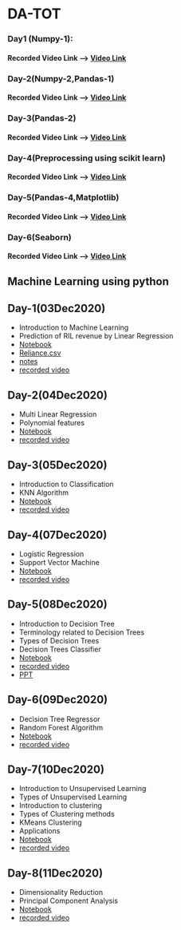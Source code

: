 # DA-TOT

### Day1 (Numpy-1):
#### Recorded Video Link --> [Video Link](https://transcripts.gotomeeting.com/#/s/da5bf9e0aba27cab55a4ee07b0f0c3060ce8594a7be97fd52db325d46260e0da)

### Day-2(Numpy-2,Pandas-1)
#### Recorded Video Link --> [Video Link](https://transcripts.gotomeeting.com/#/s/216a334d73924dcd79bc2d0bac9d5d8bf9e929d0d55ec20a4b9b80175f2791bc)

### Day-3(Pandas-2)
#### Recorded Video Link --> [Video Link](https://transcripts.gotomeeting.com/#/s/0ff9c3dbfa7fa3deaa39222dc4227241340c22e7213a8a778e75380b4d089d6b)

### Day-4(Preprocessing using scikit learn)
#### Recorded Video Link --> [Video Link](https://drive.google.com/file/d/1meoTwA1lVzSHvRPGwCLUOMQP3WTqOrXn/view?usp=sharing)

### Day-5(Pandas-4,Matplotlib)
#### Recorded Video Link --> [Video Link](https://transcripts.gotomeeting.com/#/s/bc89d0026b362710f5a488d1f7c5db4b60bca9674536f3d18a223d58f8732ad9)

### Day-6(Seaborn)
#### Recorded Video Link --> [Video Link](https://transcripts.gotomeeting.com/#/s/1037a02dcd252a6e7994a0d6afb4a864f03bd413e962bab2fc6f895f5dbbad13)

## Machine Learning using python 
## Day-1(03Dec2020)
*	Introduction to Machine Learning 
*	Prediction of RIL revenue by Linear Regression
*	[Notebook](ML_Day1/ml_day1_03Dec2020.ipynb)
*	[Reliance.csv](https://github.com/APSSDC-Data-Analysis/DA-TOT/blob/main/ML_Day1/reliance.csv)
*	[notes](ML_Day1/1_notes.txt)
*	[recorded video](https://transcripts.gotomeeting.com/#/s/b0cb2785081249b53b7e21fc640b047659dd1a99d5f8eb543931dda111be5827)


## Day-2(04Dec2020)
*	Multi Linear Regression
*   Polynomial features 
*	[Notebook](ML_Day2/ml_day2_04Dec2020.ipynb)
*	[recorded video ](https://transcripts.gotomeeting.com/#/s/40da243b47e533b8f36e73ef6316bea748686882c5b6d5267e91e38c716f002d)

## Day-3(05Dec2020)
*	Introduction to Classification
* KNN Algorithm
*	[Notebook](https://github.com/APSSDC-Data-Analysis/DA-TOT/blob/main/ML_Day3/KNN%20.ipynb)
*	[recorded video ](https://transcripts.gotomeeting.com/#/s/bfcb16e32775b2ef472d3b8db2ddbfe15f1b955bfb1d4b4808818570dfe30cb1)


## Day-4(07Dec2020)
*	Logistic Regression
* Support Vector Machine
*	[Notebook](https://github.com/APSSDC-Data-Analysis/DA-TOT/blob/main/ML_Day4/07-12-2020%20Logistic_Regression%2CSVM.ipynb)
*	[recorded video ](https://transcripts.gotomeeting.com/#/s/430205a918f4097da2e66d071f3f549f0946e742ba9eacd4fce18a558c1749ef)

## Day-5(08Dec2020)
*	Introduction to Decision Tree
* Terminology related to Decision Trees
* Types of Decision Trees
* Decision Trees Classifier
*	[Notebook](https://github.com/APSSDC-Data-Analysis/DA-TOT/blob/main/ML_Day5/08-12-2020%20Decision%20Tree.ipynb)
*	[recorded video ](https://transcripts.gotomeeting.com/#/s/1182d748b04fa5923950d7fb235f20c3e34b6b4811cf5947e452f77106ad4223)
* [PPT](https://github.com/APSSDC-Data-Analysis/DA-TOT/blob/main/ML_Day5/Decision%20Tree.pptx)

## Day-6(09Dec2020)
*	Decision Tree Regressor
* Random Forest Algorithm
*	[Notebook](https://github.com/APSSDC-Data-Analysis/DA-TOT/blob/main/ML_Day6/09-12-2020-Decision%20Tree%20Regressor%20%26%20Random%20Forest.ipynb)
*	[recorded video ](https://transcripts.gotomeeting.com/#/s/9280e7c4cc66d80992520ea21adda931c0323a8530cb0c5425974e50e4e05fe9)

## Day-7(10Dec2020)
* Introduction to Unsupervised Learning
* Types of Unsupervised Learning
* Introduction to clustering
* Types of Clustering methods
* KMeans Clustering
* Applications
*	[Notebook](https://github.com/APSSDC-Data-Analysis/DA-TOT/blob/main/ML_Day7/10-12-2020%20KMeans.ipynb)
*	[recorded video ](https://transcripts.gotomeeting.com/#/s/f224763fad4748905323b8a157ccb7c4f2c1f7c133a8b7d25201eac8eb7b9157)


## Day-8(11Dec2020)
* Dimensionality Reduction
* Principal Component Analysis
* [Notebook](https://github.com/APSSDC-Data-Analysis/DA-TOT/blob/main/ML_Day8/Follow_08_Day8_11Dec2020.ipynb)
* [recorded video](https://transcripts.gotomeeting.com/#/s/7bd2c878a985b96ff206908b217063d88cdc1223b3535f2efd31310d414181a4)
